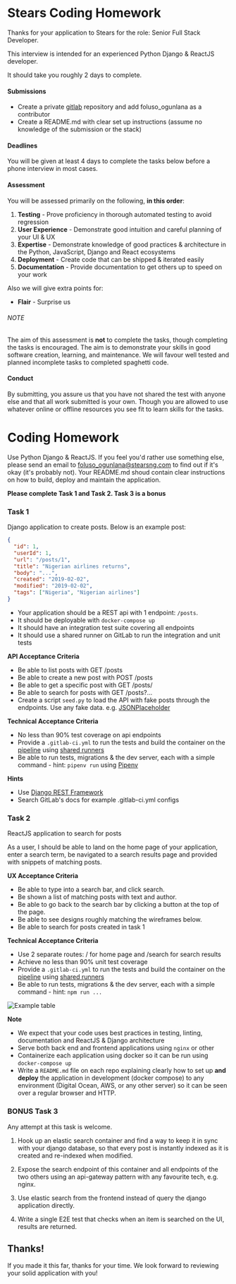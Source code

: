 # Stears Coding Homework

Thanks for your application to Stears for the role: Senior Full Stack Developer.

This interview is intended for an experienced Python Django & ReactJS developer.

It should take you roughly 2 days to complete.

#### Submissions

- Create a private [gitlab](https://gitlab.com/) repository and add foluso_ogunlana as a contributor
- Create a README.md with clear set up instructions (assume no knowledge of the submission or the stack)

#### Deadlines

You will be given at least 4 days to complete the tasks below before a phone interview in most cases.

#### Assessment

You will be assessed primarily on the following, **in this order**:

1. **Testing** - Prove proficiency in thorough automated testing to avoid regression
2. **User Experience** - Demonstrate good intuition and careful planning of your UI & UX
3. **Expertise** - Demonstrate knowledge of good practices & architecture in the Python, JavaScript, Django and React ecosystems
4. **Deployment** - Create code that can be shipped & iterated easily
5. **Documentation** - Provide documentation to get others up to speed on your work

Also we will give extra points for:

- **Flair** - Surprise us

###### NOTE

The aim of this assessment is **not** to complete the tasks, though completing the tasks is encouraged. The aim is to demonstrate your skills in good software creation, learning, and maintenance. We will favour well tested and planned incomplete tasks to completed spaghetti code.

#### Conduct

By submitting, you assure us that you have not shared the test with anyone else and that all work submitted is your own. Though you are allowed to use whatever online or offline resources you see fit to learn skills for the tasks.

# **Coding Homework**

Use Python Django & ReactJS. If you feel you'd rather use something else, please send an email to foluso_ogunlana@stearsng.com to find out if it's okay (it's probably not). Your README.md shoud contain clear instructions on how to build, deploy and maintain the application.

**Please complete Task 1 and Task 2. Task 3 is a bonus**

### Task 1

Django application to create posts. Below is an example post:

```json
{
  "id": 1,
  "userId": 1,
  "url": "/posts/1",
  "title": "Nigerian airlines returns",
  "body": "...",
  "created": "2019-02-02",
  "modified": "2019-02-02",
  "tags": ["Nigeria", "Nigerian airlines"]
}
```

- Your application should be a REST api with 1 endpoint: `/posts`.
- It should be deployable with `docker-compose up`
- It should have an integration test suite covering all endpoints
- It should use a shared runner on GitLab to run the integration and unit tests

**API Acceptance Criteria**

- Be able to list posts with GET /posts
- Be able to create a new post with POST /posts
- Be able to get a specific post with GET /posts/<id>
- Be able to search for posts with GET /posts?...
- Create a script `seed.py` to load the API with fake posts through the endpoints. Use any fake data. e.g. [JSONPlaceholder](https://jsonplaceholder.typicode.com/)

**Technical Acceptance Criteria**

- No less than 90% test coverage on api endpoints
- Provide a `.gitlab-ci.yml` to run the tests and build the container on the [pipeline](https://docs.gitlab.com/ee/ci/yaml/) using [shared runners](https://docs.gitlab.com/ee/ci/runners/)
- Be able to run tests, migrations & the dev server, each with a simple command - hint: `pipenv run` using [Pipenv](https://pipenv.readthedocs.io/en/latest/)

**Hints**

- Use [Django REST Framework](https://www.django-rest-framework.org/)
- Search GitLab's docs for example .gitlab-ci.yml configs

### Task 2

ReactJS application to search for posts

As a user, I should be able to land on the home page of your application, enter a search term, be navigated to a search results page and provided with snippets of matching posts.

**UX Acceptance Criteria**

- Be able to type into a search bar, and click search.
- Be shown a list of matching posts with text and author.
- Be able to go back to the search bar by clicking a button at the top of the page.
- Be able to see designs roughly matching the wireframes below.
- Be able to search for posts created in task 1

**Technical Acceptance Criteria**

- Use 2 separate routes: / for home page and /search for search results
- Achieve no less than 90% unit test coverage
- Provide a `.gitlab-ci.yml` to run the tests and build the container on the [pipeline](https://docs.gitlab.com/ee/ci/yaml/) using [shared runners](https://docs.gitlab.com/ee/ci/runners/)
- Be able to run tests, migrations & the dev server, each with a simple command - hint: `npm run ...`

![Example table](/../master/search.png?raw=true "Wireframes")

**Note**

- We expect that your code uses best practices in testing, linting, documentation and ReactJS & Django architecture
- Serve both back end and frontend applications using `nginx` or other
- Containerize each application using docker so it can be run using `docker-compose up`
- Write a `README.md` file on each repo explaining clearly how to set up **and deploy** the application in development (docker compose) to any environment (Digital Ocean, AWS, or any other server) so it can be seen over a regular browser and HTTP.

### BONUS Task 3

Any attempt at this task is welcome.

1. Hook up an elastic search container and find a way to keep it in sync with your django database, so that every post is instantly indexed as it is created and re-indexed when modified.

2. Expose the search endpoint of this container and all endpoints of the two others using an api-gateway pattern with any favourite tech, e.g. nginx.

3. Use elastic search from the frontend instead of query the django application directly.

4. Write a single E2E test that checks when an item is searched on the UI, results are returned.

## Thanks!

If you made it this far, thanks for your time.
We look forward to reviewing your solid application with you!
